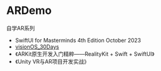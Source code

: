 # ARDemo

自学AR系列
* SwiftUI for Masterminds 4th Edition October 2023
* [visionOS_30Days](https://github.com/satoshi0212/visionOS_30Days)
* 《ARKit原生开发入门精粹——RealityKit + Swift + SwiftUI》
* 《Unity VR与AR项目开发实战》
